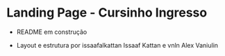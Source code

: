 # Landing Page - Cursinho Ingresso

  - README em construção

* Layout e estrutura por issaafalkattan Issaaf Kattan e vnln Alex Vaniulin
